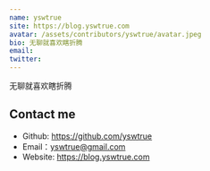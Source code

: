```yaml
---
name: yswtrue
site: https://blog.yswtrue.com
avatar: /assets/contributors/yswtrue/avatar.jpeg
bio: 无聊就喜欢瞎折腾
email: 
twitter: 
---
```


无聊就喜欢瞎折腾

## Contact me

- Github: <https://github.com/yswtrue>
- Email：<yswtrue@gmail.com>
- Website: <https://blog.yswtrue.com>
